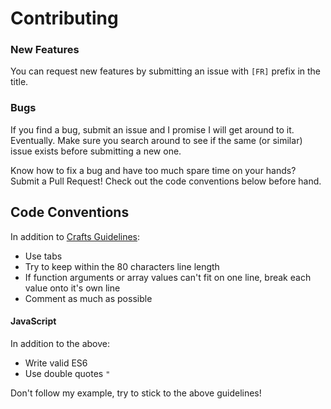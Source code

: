 # Contributing

### New Features

You can request new features by submitting an issue with `[FR]` prefix in the title.

### Bugs

If you find a bug, submit an issue and I promise I will get around to it. Eventually.
Make sure you search around to see if the same (or similar) issue exists before 
submitting a new one.

Know how to fix a bug and have too much spare time on your hands? Submit a Pull Request!
Check out the code conventions below before hand.

## Code Conventions

In addition to [Crafts Guidelines](https://github.com/craftcms/docs/blob/v3/en/coding-guidelines.md):

- Use tabs
- Try to keep within the 80 characters line length
- If function arguments or array values can't fit on one line, break each value onto it's own line
- Comment as much as possible

#### JavaScript

In addition to the above:

- Write valid ES6
- Use double quotes `"`

Don't follow my example, try to stick to the above guidelines!
